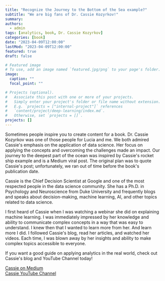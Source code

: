 ```yaml
---
title: "Recognize the Journey to the Bottom of the Sea example?"
subtitle: "We are big fans of Dr. Cassie Kozyrkov!"
summary: 
authors:
  - admin
tags: [analytics, book, Dr. Cassie Kozyrkov]
categories: [book]
date: "2023-04-09T12:00:00"
lastMod: "2023-04-09T12:00:00"
featured: true
draft: false

# Featured image
# To use, add an image named `featured.jpg/png` to your page's folder. 
image:
  caption: ""
  focal_point: ""

# Projects (optional).
#   Associate this post with one or more of your projects.
#   Simply enter your project's folder or file name without extension.
#   E.g. `projects = ["internal-project"]` references 
#   `content/project/deep-learning/index.md`.
#   Otherwise, set `projects = []`.
projects: []
---
```


Sometimes people inspire you to create content for a book. Dr. Cassie Kozyrkov was one of those people for Lucia and me. We both admired Cassie's emphasis on the application of data science. Her focus on applying the concepts and overcoming the challenges made an impact. Our journey to the deepest part of the ocean was inspired by Cassie's rocket ship example and is a Medium viral post. The original plan was to quote Cassie's post; unfortunately, we ran out of time before the book's publication date.  

Cassie is the Chief Decision Scientist at Google and one of the most respected people in the data science community. She has a Ph.D. in Psychology and Neuroscience from Duke University and frequently blogs and speaks about decision-making, machine learning, AI, and other topics related to data science.  

I first heard of Cassie when I was watching a webinar she did on explaining machine learning. I was immediately impressed by her knowledge and ability to communicate complex concepts in a way that was easy to understand. I knew then that I wanted to learn more from her. And learn more I did. I followed Cassie's blog, read her articles, and watched her videos. Each time, I was blown away by her insights and ability to make complex topics accessible to everyone.  

If you want a good guide on applying analytics in the real world, check out Cassie's blog and YouTube Channel today!

[Cassie on Medium](https://medium.com/@kozyrkov)  
[Cassie YouTube Channel](https://medium.com/@kozyrkov)

